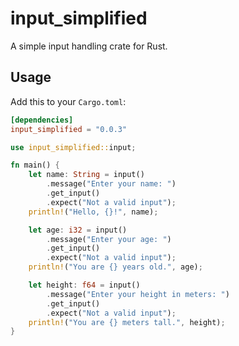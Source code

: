 # input_simplified

A simple input handling crate for Rust.

## Usage

Add this to your `Cargo.toml`:

```toml
[dependencies]
input_simplified = "0.0.3"
```

```rust
use input_simplified::input;

fn main() {
    let name: String = input()
        .message("Enter your name: ")
        .get_input()
        .expect("Not a valid input");
    println!("Hello, {}!", name);

    let age: i32 = input()
        .message("Enter your age: ")
        .get_input()
        .expect("Not a valid input");
    println!("You are {} years old.", age);

    let height: f64 = input()
        .message("Enter your height in meters: ")
        .get_input()
        .expect("Not a valid input");
    println!("You are {} meters tall.", height);
}
```